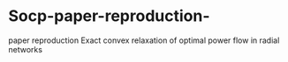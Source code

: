 # Socp-paper-reproduction-
paper reproduction Exact convex relaxation of optimal power flow in radial networks
